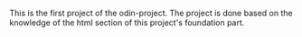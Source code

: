 This is the first project of the odin-project. The project is done based on the knowledge of the html section of this project's foundation part.
